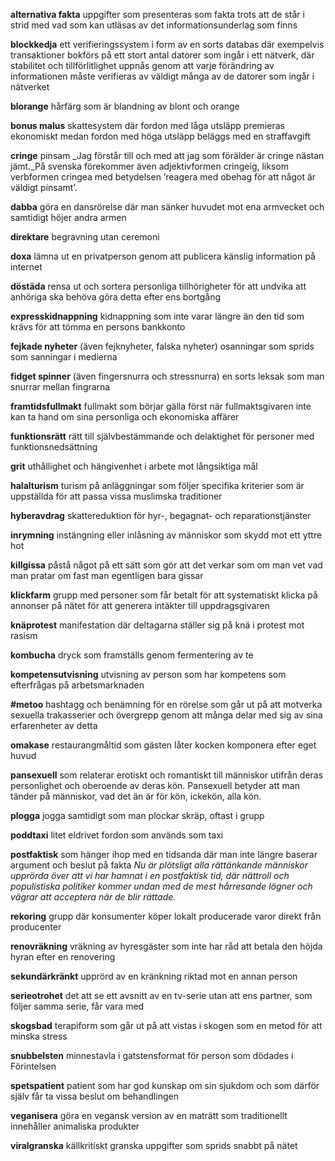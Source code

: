 **alternativa fakta** uppgifter som presenteras som fakta trots att de står i strid med vad
som kan utläsas av det informationsunderlag som finns

**blockkedja** ett verifieringssystem i form av en sorts databas där exempelvis
transaktioner bokförs på ett stort antal datorer som ingår i ett
nätverk, där stabilitet och tillförlitlighet uppnås genom att varje
förändring av informationen måste verifieras av väldigt många av de
datorer som ingår i nätverket

**blorange** hårfärg som är blandning av blont och orange

**bonus malus** skattesystem där fordon med låga utsläpp premieras ekonomiskt
medan fordon med höga utsläpp beläggs med en straffavgift

**cringe** pinsam _Jag förstår till och med att jag som förälder är cringe nästan jämt._På svenska förekommer även
adjektivformen cringeig, liksom verbformen cringea med betydelsen
’reagera med obehag för att något är väldigt pinsamt’.

**dabba** göra en dansrörelse där man sänker huvudet mot ena armvecket
och samtidigt höjer andra armen

**direktare** begravning utan ceremoni

**doxa** lämna ut en privatperson genom att publicera känslig information på internet

**döstäda** rensa ut och sortera personliga tillhörigheter för att undvika att
anhöriga ska behöva göra detta efter ens bortgång

**expresskidnappning** kidnappning som inte varar längre än den tid som krävs för att
tömma en persons bankkonto

**fejkade nyheter** (även fejknyheter, falska nyheter) osanningar som sprids som sanningar i medierna

**fidget spinner** (även fingersnurra och stressnurra) en sorts leksak som man snurrar mellan fingrarna

**framtidsfullmakt** fullmakt som börjar gälla först när fullmaktsgivaren inte kan ta hand
om sina personliga och ekonomiska affärer

**funktionsrätt** rätt till självbestämmande och delaktighet för personer med
funktionsnedsättning

**grit** uthållighet och hängivenhet i arbete mot långsiktiga mål

**halalturism** turism på anläggningar som följer specifika kriterier som är uppställda
för att passa vissa muslimska traditioner

**hyberavdrag** skattereduktion för hyr-, begagnat- och reparationstjänster

**inrymning** instängning eller inlåsning av människor som skydd mot ett yttre hot

**killgissa** påstå något på ett sätt som gör att det verkar som om man vet vad
man pratar om fast man egentligen bara gissar

**klickfarm** grupp med personer som får betalt för att systematiskt klicka på
annonser på nätet för att generera intäkter till uppdragsgivaren

**knäprotest** manifestation där deltagarna ställer sig på knä i protest mot rasism

**kombucha** dryck som framställs genom fermentering av te

**kompetensutvisning** utvisning av person som har kompetens som efterfrågas på
arbetsmarknaden

**#metoo** hashtagg och benämning för en rörelse som går ut på att motverka
sexuella trakasserier och övergrepp genom att många delar med sig
av sina erfarenheter av detta

**omakase** restaurangmåltid som gästen låter kocken komponera efter eget huvud

**pansexuell** som relaterar erotiskt och romantiskt till människor utifrån deras
personlighet och oberoende av deras kön. Pansexuell
betyder att man tänder på människor, vad det än är för
kön, ickekön, alla kön.

**plogga** jogga samtidigt som man plockar skräp, oftast i grupp

**poddtaxi** litet eldrivet fordon som används som taxi

**postfaktisk** som hänger ihop med en tidsanda där man inte längre baserar
argument och beslut på fakta
_Nu är plötsligt alla rättänkande människor upprörda över att vi
har hamnat i en postfaktisk tid, där nättroll och populistiska politiker
kommer undan med de mest hårresande lögner och vägrar
att acceptera när de blir rättade._

**rekoring** grupp där konsumenter köper lokalt producerade varor direkt från
producenter

**renovräkning** vräkning av hyresgäster som inte har råd att betala den höjda hyran
efter en renovering

**sekundärkränkt** upprörd av en kränkning riktad mot en annan person

**serieotrohet** det att se ett avsnitt av en tv-serie utan att ens partner, som följer
samma serie, får vara med

**skogsbad** terapiform som går ut på att vistas i skogen som en metod för att
minska stress

**snubbelsten** minnestavla i gatstensformat för person som dödades i Förintelsen

**spetspatient** patient som har god kunskap om sin sjukdom och som därför själv
får ta vissa beslut om behandlingen

**veganisera** göra en vegansk version av en maträtt som traditionellt innehåller
animaliska produkter

**viralgranska** källkritiskt granska uppgifter som sprids snabbt på nätet